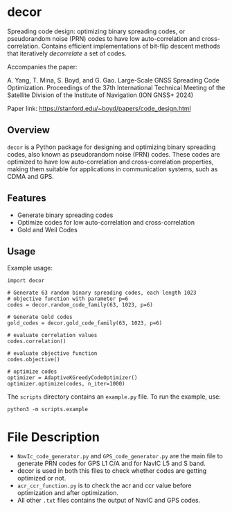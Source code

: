 # decor
Spreading code design: optimizing binary spreading codes, or pseudorandom noise
(PRN) codes to have low auto-correlation and cross-correlation. Contains
efficient implementations of bit-flip descent methods that iteratively
*decorrelate* a set of codes.

Accompanies the paper:

A. Yang, T. Mina, S. Boyd, and G. Gao. Large-Scale GNSS Spreading Code Optimization. 
Proceedings of the 37th International Technical Meeting of the Satellite Division 
of the Institute of Navigation (ION GNSS+ 2024)

Paper link: https://stanford.edu/~boyd/papers/code_design.html

## Overview
`decor` is a Python package for designing and optimizing binary spreading codes,
also known as pseudorandom noise (PRN) codes. These codes are optimized to have
low auto-correlation and cross-correlation properties, making them suitable for
applications in communication systems, such as CDMA and GPS.

## Features
- Generate binary spreading codes
- Optimize codes for low auto-correlation and cross-correlation
- Gold and Weil Codes

## Usage

Example usage:
```
import decor

# Generate 63 random binary spreading codes, each length 1023
# objective function with parameter p=6
codes = decor.random_code_family(63, 1023, p=6)

# Generate Gold codes
gold_codes = decor.gold_code_family(63, 1023, p=6)

# evaluate correlation values
codes.correlation()

# evaluate objective function
codes.objective()

# optimize codes
optimizer = AdaptiveKGreedyCodeOptimizer()
optimizer.optimize(codes, n_iter=1000)
```

The `scripts` directory contains an `example.py` file. To run the example, use:
```
python3 -m scripts.example
```
# File Description
- `NavIc_code_generator.py` and `GPS_code_generator.py` are the main file to generate PRN codes for GPS L1 C/A and for NavIC L5 and S band.
- decor is used in both this files to check whether codes are getting optimized or not.
- `acr_ccr_function.py` is to check the acr and ccr value before optimization and after optimization.
- All other `.txt` files contains the output of NavIC and GPS codes.
